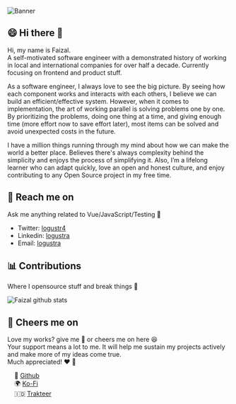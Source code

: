 ![Banner](https://user-images.githubusercontent.com/13871363/171856255-ada06836-7d60-460e-8b74-3193c7148c63.png)

## 😄 Hi there 👋
Hi, my name is Faizal. <br>
A self-motivated software engineer with a demonstrated history of working in local and international companies for over half a decade. Currently focusing on frontend and product stuff.

As a software engineer, I always love to see the big picture. By seeing how each component works and interacts with each others, I believe we can build an efficient/effective system.
However, when it comes to implementation, the art of working parallel is solving problems one by one. By prioritizing the problems, doing one thing at a time, and giving enough time (more effort now to save effort later), most items can be solved and avoid unexpected costs in the future.

I have a million things running through my mind about how we can make the world a better place. Believes there's always complexity behind the simplicity and enjoys the process of simplifying it.
Also, I’m a lifelong learner who can adapt quickly, love an open and honest culture, and enjoy contributing to any Open Source project in my free time.
## 📩 Reach me on
Ask me anything related to Vue/JavaScript/Testing 💬

- Twitter: [logustr4](https://twitter.com/logustr4)
- Linkedin: [logustra](https://www.linkedin.com/in/logustra)
- Email: [logustra](mailto:logustra@outlook.com)

## 📊 Contributions
Where I opensource stuff and break things 🤣

![Faizal github stats](https://github-readme-stats.vercel.app/api?username=logustra&hide_title=true&hide_border=true&show_icons=true)
## 🍻 Cheers me on
Love my works? give me 🌟 or cheers me on here 😆 <br>
Your support means a lot to me. It will help me sustain my projects actively and make more of my ideas come true. <br>
Much appreciated! ❤️ 🙏

&nbsp; &nbsp; 🐙 [Github](https://github.com/sponsors/logustra)<br>
&nbsp; &nbsp; 🌍 [Ko-Fi](https://ko-fi.com/logustra)<br>
&nbsp; &nbsp; 🇮🇩 [Trakteer](https://trakteer.id/logustra/tip)<br>